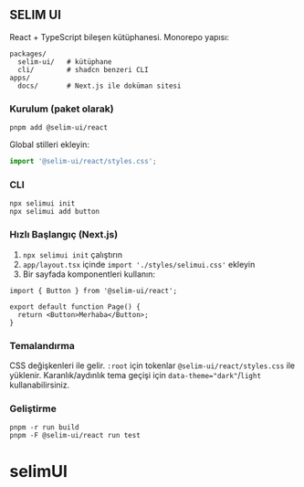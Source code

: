 ## SELIM UI

React + TypeScript bileşen kütüphanesi. Monorepo yapısı:

```
packages/
  selim-ui/   # kütüphane
  cli/        # shadcn benzeri CLI
apps/
  docs/       # Next.js ile doküman sitesi
```

### Kurulum (paket olarak)

```
pnpm add @selim-ui/react
```

Global stilleri ekleyin:

```ts
import '@selim-ui/react/styles.css';
```

### CLI

```
npx selimui init
npx selimui add button
```

### Hızlı Başlangıç (Next.js)

1. `npx selimui init` çalıştırın
2. `app/layout.tsx` içinde `import './styles/selimui.css'` ekleyin
3. Bir sayfada komponentleri kullanın:

```tsx
import { Button } from '@selim-ui/react';

export default function Page() {
  return <Button>Merhaba</Button>;
}
```

### Temalandırma

CSS değişkenleri ile gelir. `:root` için tokenlar `@selim-ui/react/styles.css` ile yüklenir. Karanlık/aydınlık tema geçişi için `data-theme="dark"`/`light` kullanabilirsiniz.

### Geliştirme

```
pnpm -r run build
pnpm -F @selim-ui/react run test
```
# selimUI
